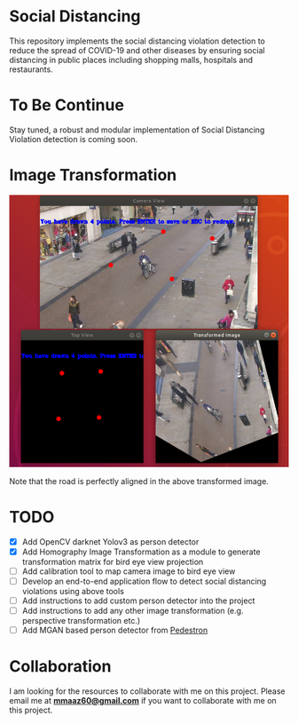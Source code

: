 # Social Distancing
This repository implements the social distancing violation detection to reduce the spread of COVID-19 and other diseases by ensuring social distancing in public places including shopping malls, hospitals and restaurants.

# To Be Continue
Stay tuned, a robust and modular implementation of Social Distancing Violation detection is coming soon.

# Image Transformation
![Camera view to Top view Transformation](media/image_transformation.png)

Note that the road is perfectly aligned in the above transformed image.

# TODO
- [x] Add OpenCV darknet Yolov3 as person detector
- [x] Add Homography Image Transformation as a module to generate transformation matrix for bird eye view projection
- [ ] Add calibration tool to map camera image to bird eye view
- [ ] Develop an end-to-end application flow to detect social distancing violations using above tools
- [ ] Add instructions to add custom person detector into the project
- [ ] Add instructions to add any other image transformation (e.g. perspective transformation etc.)
- [ ] Add MGAN based person detector from [Pedestron](https://github.com/hasanirtiza/Pedestron.git)

# Collaboration
I am looking for the resources to collaborate with me on this project. Please email me at **mmaaz60@gmail.com** if you want to collaborate with me on this project.
